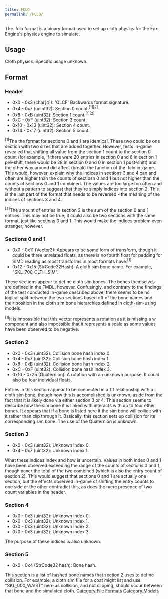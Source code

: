 ```yaml
---
title: FCLO
permalink: /FCLO/
---
```


The .fclo format is a binary format used to set up cloth physics for the
Fox Engine's physics engine to simulate.

## Usage

Cloth physics. Specific usage unknown.

## Format

### Header

  - 0x0 - 0x3 (char\[4\]): 'OLCF' Backwards format signature.
  - 0x4 - 0x7 (unint32): Section 0 count.<sup>\[1\]\[2\]</sup>
  - 0x8 - 0xB (uint32): Section 1 count.<sup>\[1\]\[2\]</sup>
  - 0xC - 0xF (uint32): Section 3 count.
  - 0x10 - 0x13 (uint32): Section 4 count.
  - 0x14 - 0x17 (uint32): Section 5 count.

<sup>\[1\]</sup>The the format for sections 0 and 1 are identical. These
two could be one section with two sizes that are added together.
However, tests in-game revealed that shifting all value from the section
1 count to the section 0 count (for example, if there were 20 entries in
section 0 and 8 in section 1 pre-shift, there would be 28 in section 0
and 0 in section 1 post-shift) and the other way around did affect
(break) the function of the .fclo in-game. This would, however, explain
why the indices in sections 3 and 4 can and often are higher than the
counts of sectiosn 0 and 1 but not higher than the counts of sections 0
and 1 combined. The values are too large too often and without a pattern
to suggest that they're simply indices into section 2. This is the last
part of the format that needs to be reversed - the meaning of the
indices of sections 3 and 4.

<sup>\[2\]</sup>The amount of entries in section 2 is the sum of the
section 0 and 1 entries. This may not be true; it could also be two
sections with the same format, just like sections 0 and 1. This would
make the indices problem even stranger, however.

### Sections 0 and 1

  - 0x0 - 0x11 (Vector3): Appears to be some form of transform, though
    it could be three unrelated floats, as there is no fourth float for
    padding for SIMD reading as most transforms in most formats
    have.<sup>\[1\]</sup>
  - 0x12 - 0x15 (StrCode32Hash): A cloth sim bone name. For example,
    "SKL_700_CLTH_SIM".

These sections appear to define cloth sim bones. The bones themselves
are defined in the FMDL, however. Confusingly, and contrary to the
findings of the test conducted in-game described above, there seems to
be no logical split between the two sections based off of the bone names
and their position in the cloth sim bone hierarchies defined in
cloth-sim-using models.

<sup>\[1\]</sup>It is impossible that this vector represents a rotation
as it is missing a w component and also impossible that it represents a
scale as some values have been observed to be negative.

### Section 2

  - 0x0 - 0x3 (uint32): Collision bone hash index 0.
  - 0x4 - 0x7 (uint32): Collision bone hash index 1.
  - 0x8 - 0xB (uint32): Collision bone hash index 2.
  - 0xC - 0xF (uint32): Collision bone hash index 3.
  - 0x10 - 0x25 (Quaternion): A rotation with an unknown purpose. It
    could also be four individual floats.

Entries in this section appear to be connected in a 1:1 relationship
with a cloth sim bone, though how this is accomplished is unknown, aside
from the fact that it is likely done via either section 3 or 4. This
section seems to describe how the sim bone it is linked with interacts
with up to four other bones. It appears that if a bone is listed here it
the sim bone will collide with it rather than clip through it.
Basically, this section sets up collision for its corresponding sim
bone. The use of the Quaternion is unknown.

### Section 3

  - 0x0 - 0x3 (uint32): Unknown index 0.
  - 0x4 - 0x7 (uint32): Unknown index 1.

What these indices index and how is uncertain. Values in both index 0
and 1 have been observed exceeding the range of the counts of sections 0
and 1, though never the total of the two combined (which is also the
entry count of section 2). This would suggest that sections 0 and 1 are
actually one section, but the effects observed in-game of shifting the
entry counts to one side or the other contradict this, as does the mere
presence of two count variables in the header.

### Section 4

  - 0x0 - 0x3 (uint32): Unknown index 0.
  - 0x0 - 0x3 (uint32): Unknown index 1.
  - 0x0 - 0x3 (uint32): Unknown index 2.
  - 0x0 - 0x3 (uint32): Unknown index 3.

The purpose of these indices is also unknown.

### Section 5

  - 0x0 - 0x4 (StrCode32 hash): Bone hash.

This section is a list of hashed bone names that section 2 uses to
define collision. For example, a cloth sim file for a coat might list
and use "SKL_000_WAIST" here as collision, and not clipping, should
occur between that bone and the simulated cloth. [Category:File
Formats](/Category:File_Formats "wikilink")
[Category:Models](/Category:Models "wikilink")